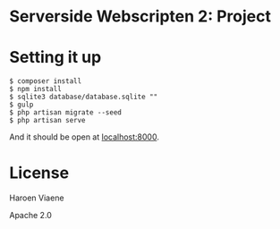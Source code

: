 # Serverside Webscripten 2: Project

# Setting it up

```
$ composer install
$ npm install
$ sqlite3 database/database.sqlite ""
$ gulp
$ php artisan migrate --seed
$ php artisan serve
```

And it should be open at [localhost:8000](http://localhost:8000).

# License

Haroen Viaene

Apache 2.0
